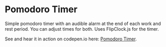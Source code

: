 # Pomodoro Timer
Simple pomodoro timer with an audible alarm at the end of each work and rest period. You can adjust times for both. Uses FlipClock.js for the timer.

See and hear it in action on codepen.io here: [Pomodoro Timer](https://codepen.io/jdsandifer/full/KZZdvb/).

